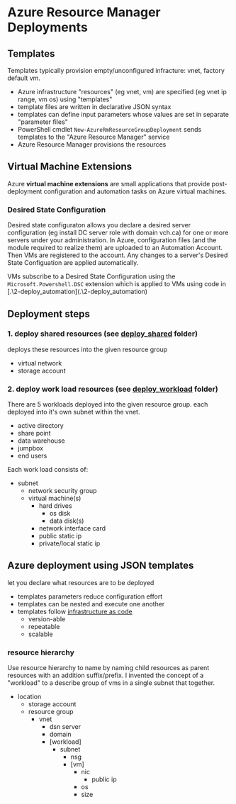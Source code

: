 # Azure Resource Manager Deployments

## Templates

Templates typically provision empty/unconfigured infracture: vnet, factory default vm.

- Azure infrastructure "resources" (eg vnet, vm) are specified (eg vnet ip range, vm os) using "templates"
- template files are written in declarative JSON syntax
- templates can define input parameters whose values are set in separate "parameter files"
- PowerShell cmdlet `New-AzureRmResourceGroupDeployment` sends templates to the "Azure Resource Manager" service
- Azure Resource Manager provisions the resources

## Virtual Machine Extensions

Azure **virtual machine extensions** are small applications that provide post-deployment configuration and automation tasks on Azure virtual machines.

### Desired State Configuration

Desired state configuraton allows you declare a desired server configuration (eg install DC server role with domain vch.ca) for one or more servers under your administration.  In Azure, configuration files (and the module required to realize them) are uploaded to an Automation Account.  Then VMs are registered to the account.  Any changes to a server's Desired State Configuation are applied automatically.

VMs subscribe to a Desired State Configuration using the `Microsoft.Powershell.DSC` extension which is applied to VMs using code in [.\2-deploy_automation\](.\2-deploy_automation\)

## Deployment steps

### 1. deploy shared resources (see [deploy_shared](deploy_shared) folder)

deploys these resources into the given resource group

- virtual network
- storage account

### 2. deploy work load resources (see [deploy_workload](deploy_workload) folder)

There are 5 workloads deployed into the given resource group.  each deployed into it's own subnet within the vnet.

- active directory
- share point
- data warehouse
- jumpbox
- end users

Each work load consists of:

- subnet
  - network security group
  - virtual machine(s)
    - hard drives
      - os disk
      - data disk(s)
    - network interface card
    - public static ip
    - private/local static ip

## Azure deployment using JSON templates

let you declare what resources are to be deployed

- templates parameters reduce configuration effort
- templates can be nested and execute one another
- templates follow [infrastructure as code](https://en.wikipedia.org/wiki/Infrastructure_as_Code)
  - version-able
  - repeatable
  - scalable

### resource hierarchy

Use resource hierarchy to name by naming child resources as parent resources with an addition suffix/prefix.
I invented the concept of a "workload" to a describe group of vms in a single subnet that together.

- location
  - storage account
  - resource group
    - vnet
      - dsn server
      - domain
      - [workload]
        - subnet
          - nsg
          - [vm]
            - nic
              - public ip
            - os
            - size

